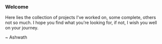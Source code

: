 ### Welcome

Here lies the collection of projects I've worked on, some complete, others not so much. 
I hope you find what you're looking for, if not, I wish you well on your journey.

~ Ashwath
